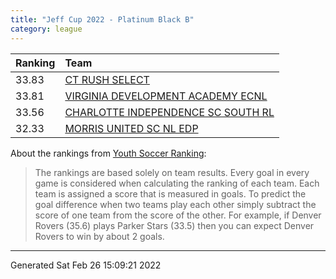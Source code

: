 ```yaml
---
title: "Jeff Cup 2022 - Platinum Black B"
category: league
---
```



| Ranking | Team                                                                                          |
|:--------|:----------------------------------------------------------------------------------------------|
| 33.83   | [CT RUSH SELECT](https://youthsoccerrankings.us/team.html?teamId=3800790)                     |
| 33.81   | [VIRGINIA DEVELOPMENT ACADEMY ECNL](https://youthsoccerrankings.us/team.html?teamId=3676098)  |
| 33.56   | [CHARLOTTE INDEPENDENCE SC SOUTH RL](https://youthsoccerrankings.us/team.html?teamId=3326792) |
| 32.33   | [MORRIS UNITED SC NL EDP](https://youthsoccerrankings.us/team.html?teamId=2267250)            |

About the rankings from [Youth Soccer Ranking](https://youthsoccerrankings.us):

>  The rankings are based solely on team results. Every goal in every game is considered when calculating the ranking of each team. Each team is assigned a score that is measured in goals. To predict the goal difference when two teams play each other simply subtract the score of one team from the score of the other. For example, if Denver Rovers (35.6) plays Parker Stars (33.5) then you can expect Denver Rovers to win by about 2 goals.


***
Generated Sat Feb 26 15:09:21 2022
